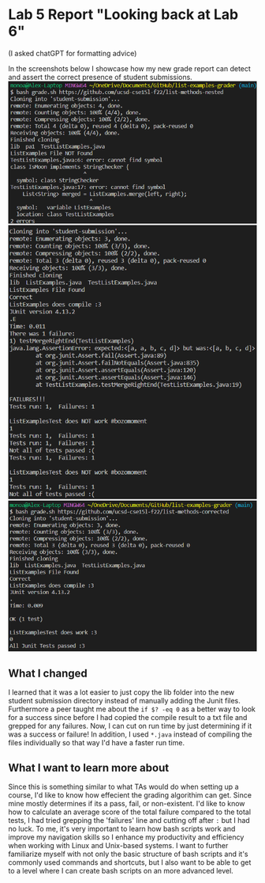 # Lab 5 Report "Looking back at Lab 6"
(I asked chatGPT for formatting advice)

In the screenshots below I showcase how my new grade report can detect and assert the correct presence of student submissions.
![Image](Lab5Img.png)
![Image](Lab5Img2.png)
![Image](Lab5Img3.png)

## What I changed

I learned that it was a lot easier to just copy the lib folder into the new student submission directory instead of manually adding the Junit files.
Furthermore a peer taught me about the `if $? -eq 0` as a better way to look for a success since before I had copied the compile result to a txt file and grepped for any failures.
Now, I can cut on run time by just determining if it was a success or failure!
In addition, I used `*.java` instead of compiling the files individually so that way I'd have a faster run time.

## What I want to learn more about

Since this is something similar to what TAs would do when setting up a course, I'd like to know how effecient the grading algorithim can get. Since mine mostly determines if its a pass, fail, or non-existent.
I'd like to know how to calculate an average score of the total failure compared to the total tests, I had tried grepping the 'failures' line and cutting off after `:` but I had no luck.
To me, it's very important to learn how bash scripts work and improve my navigation skills so I enhance my productivity and efficiency when working with Linux and Unix-based systems. 
I want to further familiarize myself with not only the basic structure of bash scripts and it's commonly used commands and shortcuts, but I also want to be able to get to a level where I can create bash scripts on an more advanced level.
